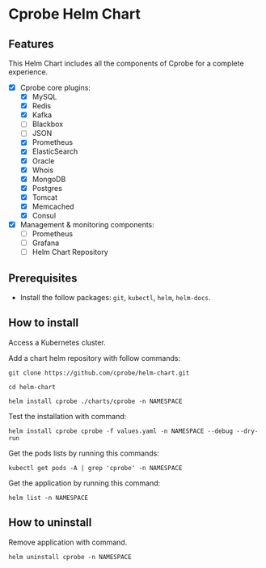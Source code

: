 # Cprobe Helm Chart

## Features

This Helm Chart includes all the components of Cprobe for a complete experience.

- [x] Cprobe core plugins:
    - [x] MySQL
    - [x] Redis
    - [x] Kafka
    - [ ] Blackbox
    - [ ] JSON
    - [x] Prometheus
    - [x] ElasticSearch
    - [x] Oracle
    - [x] Whois
    - [x] MongoDB
    - [x] Postgres
    - [x] Tomcat
    - [x] Memcached
    - [x] Consul
- [x] Management & monitoring components:
    - [ ] Prometheus
    - [ ] Grafana
    - [ ] Helm Chart Repository

## Prerequisites

* Install the follow packages: ``git``, ``kubectl``, ``helm``, ``helm-docs``.

## How to install

Access a Kubernetes cluster.

Add a chart helm repository with follow commands:

```console
git clone https://github.com/cprobe/helm-chart.git

cd helm-chart

helm install cprobe ./charts/cprobe -n NAMESPACE
```


Test the installation with command:

```console
helm install cprobe cprobe -f values.yaml -n NAMESPACE --debug --dry-run
```
Get the pods lists by running this commands:

```console
kubectl get pods -A | grep 'cprobe' -n NAMESPACE
```

Get the application by running this command:

```console
helm list -n NAMESPACE
```

## How to uninstall

Remove application with command.

```console
helm uninstall cprobe -n NAMESPACE
```